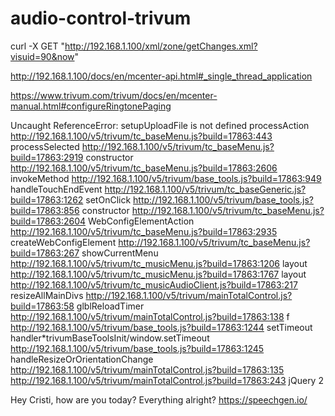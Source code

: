 # audio-control-trivum


curl -X GET "http://192.168.1.100/xml/zone/getChanges.xml?visuid=90&now"

http://192.168.1.100/docs/en/mcenter-api.html#_single_thread_application



https://www.trivum.com/trivum/docs/en/mcenter-manual.html#configureRingtonePaging


Uncaught ReferenceError: setupUploadFile is not defined
    processAction http://192.168.1.100/v5/trivum/tc_baseMenu.js?build=17863:443
    processSelected http://192.168.1.100/v5/trivum/tc_baseMenu.js?build=17863:2919
    constructor http://192.168.1.100/v5/trivum/tc_baseMenu.js?build=17863:2606
    invokeMethod http://192.168.1.100/v5/trivum/base_tools.js?build=17863:949
    handleTouchEndEvent http://192.168.1.100/v5/trivum/tc_baseGeneric.js?build=17863:1262
    setOnClick http://192.168.1.100/v5/trivum/base_tools.js?build=17863:856
    constructor http://192.168.1.100/v5/trivum/tc_baseMenu.js?build=17863:2604
    WebConfigElementAction http://192.168.1.100/v5/trivum/tc_baseMenu.js?build=17863:2935
    createWebConfigElement http://192.168.1.100/v5/trivum/tc_baseMenu.js?build=17863:267
    showCurrentMenu http://192.168.1.100/v5/trivum/tc_musicMenu.js?build=17863:1206
    layout http://192.168.1.100/v5/trivum/tc_musicMenu.js?build=17863:1767
    layout http://192.168.1.100/v5/trivum/tc_musicAudioClient.js?build=17863:217
    resizeAllMainDivs http://192.168.1.100/v5/trivum/mainTotalControl.js?build=17863:58
    glblReloadTimer http://192.168.1.100/v5/trivum/mainTotalControl.js?build=17863:138
    f http://192.168.1.100/v5/trivum/base_tools.js?build=17863:1244
    setTimeout handler*trivumBaseToolsInit/window.setTimeout http://192.168.1.100/v5/trivum/base_tools.js?build=17863:1245
    handleResizeOrOrientationChange http://192.168.1.100/v5/trivum/mainTotalControl.js?build=17863:135
    <anonymous> http://192.168.1.100/v5/trivum/mainTotalControl.js?build=17863:243
    jQuery 2



Hey Cristi, how are you today? Everything alright?
https://speechgen.io/